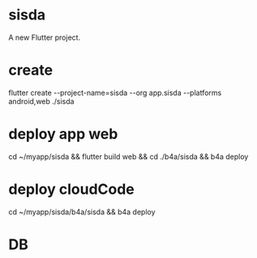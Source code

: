 # sisda

A new Flutter project.

# create
 flutter create --project-name=sisda --org app.sisda --platforms android,web ./sisda

# deploy app web
cd ~/myapp/sisda && flutter build web && cd ./b4a/sisda && b4a deploy

# deploy cloudCode
cd ~/myapp/sisda/b4a/sisda && b4a deploy

# DB

